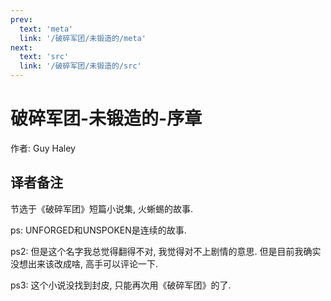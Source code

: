 ```yaml
---
prev:
  text: 'meta'
  link: '/破碎军团/未锻造的/meta'
next:
  text: 'src'
  link: '/破碎军团/未锻造的/src'
---
```


# 破碎军团-未锻造的-序章

作者: Guy Haley

## 译者备注

节选于《破碎军团》短篇小说集, 火蜥蜴的故事.

ps: UNFORGED和UNSPOKEN是连续的故事.

ps2: 但是这个名字我总觉得翻得不对, 我觉得对不上剧情的意思. 但是目前我确实没想出来该改成啥, 高手可以评论一下.

ps3: 这个小说没找到封皮, 只能再次用《破碎军团》的了.
